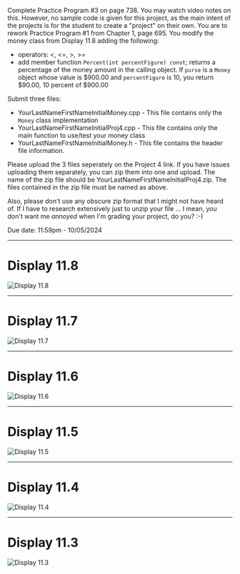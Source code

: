 Complete Practice Program #3 on page 738. You may watch
video notes on this. However, no sample code is given
for this project, as the main intent of the projects is
for the student to create a "project" on their own. You
are to rework Practice Program #1 from Chapter 1, page 695.
You modify the money class from Display 11.8 adding the
following:

- operators: <, <=, >, >=
- add member function `Percent(int percentFigure) const`;
returns a percentage of the money amount in the calling
object. If `purse` is a `Money` object whose value is $900.00
and `percentFigure` is 10, you return $90.00, 10 percent
of $900.00

Submit three files:
- YourLastNameFirstNameInitialMoney.cpp - This file
contains only the `Money` class implementation
- YourLastNameFirstNameInitialProj4.cpp - This file
contains only the main function to use/test your
money class
- YourLastNameFirstNameInitialMoney.h - This file
contains the header file information.

Please upload the 3 files seperately on the Project 4 link.
If you have issues uploading them separately, you can zip
them into one and upload. The name of the zip file should
be YourLastNameFirstNameInitialProj4.zip. The files
contained in the zip file must be named as above.

Also, please don't use any obscure zip format that I might
not have heard of. If I have to research extensively just
to unzip your file ... I mean, you don't want me *annoyed* when I'm grading your project, do you? :-)

Due date: 11:59pm - 10/05/2024

---

# Display 11.8
![Display 11.8](Display11.8.png)

---

# Display 11.7
![Display 11.7](Display11.7.png)

---

# Display 11.6
![Display 11.6](Display11.6.png)

---

# Display 11.5
![Display 11.5](Display11.5.png)

---

# Display 11.4
![Display 11.4](Display11.4.png)

---

# Display 11.3
![Display 11.3](Display11.3.png)